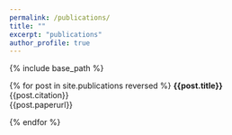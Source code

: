 ```yaml
---
permalink: /publications/
title: ""
excerpt: "publications"
author_profile: true
---
```



{% include base_path %}

{% for post in site.publications reversed %}
**{{post.title}}**
<br>
{{post.citation}}
<br>
{{post.paperurl}}


{% endfor %}


 



